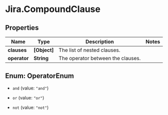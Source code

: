 # Jira.CompoundClause

## Properties

Name | Type | Description | Notes
------------ | ------------- | ------------- | -------------
**clauses** | **[Object]** | The list of nested clauses. | 
**operator** | **String** | The operator between the clauses. | 



## Enum: OperatorEnum


* `and` (value: `"and"`)

* `or` (value: `"or"`)

* `not` (value: `"not"`)




